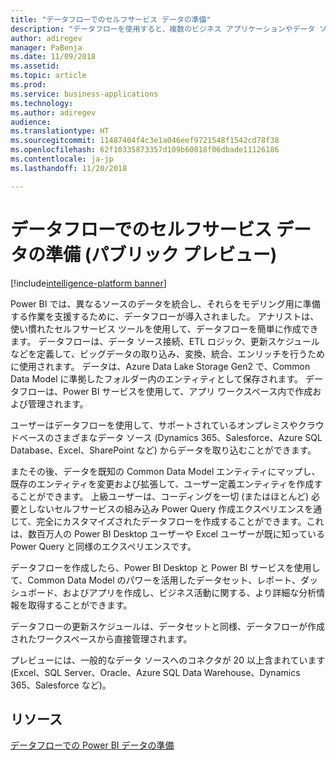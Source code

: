 ```yaml
---
title: "データフローでのセルフサービス データの準備"
description: "データフローを使用すると、複数のビジネス アプリケーションやデータ ソースにまたがったデータからビジネス分析を開発する際の時間、複雑さ、およびコストを削減できます。"
author: adiregev
manager: PaBenja
ms.date: 11/09/2018
ms.assetid: 
ms.topic: article
ms.prod: 
ms.service: business-applications
ms.technology: 
ms.author: adiregev
audience: 
ms.translationtype: HT
ms.sourcegitcommit: 11487404f4c3e1a046eef9721548f1542cd78f38
ms.openlocfilehash: 62f10335873357d109b60818f06dbade11126186
ms.contentlocale: ja-jp
ms.lasthandoff: 11/20/2018

---
```


# <a name="self-service-data-prep-with-dataflows-public-preview"></a>データフローでのセルフサービス データの準備 (パブリック プレビュー)

[!include[intelligence-platform banner](../../includes/intelligence-platform.md)]



Power BI では、異なるソースのデータを統合し、それらをモデリング用に準備する作業を支援するために、データフローが導入されました。 アナリストは、使い慣れたセルフサービス ツールを使用して、データフローを簡単に作成できます。 データフローは、データ ソース接続、ETL ロジック、更新スケジュールなどを定義して、ビッグデータの取り込み、変換、統合、エンリッチを行うために使用されます。 データは、Azure Data Lake Storage Gen2 で、Common Data Model に準拠したフォルダー内のエンティティとして保存されます。 データフローは、Power BI サービスを使用して、アプリ ワークスペース内で作成および管理されます。   

ユーザーはデータフローを使用して、サポートされているオンプレミスやクラウドベースのさまざまなデータ ソース (Dynamics 365、Salesforce、Azure SQL Database、Excel、SharePoint など) からデータを取り込むことができます。

またその後、データを既知の Common Data Model エンティティにマップし、既存のエンティティを変更および拡張して、ユーザー定義エンティティを作成することができます。 上級ユーザーは、コーディングを一切 (またはほとんど) 必要としないセルフサービスの組み込み Power Query 作成エクスペリエンスを通じて、完全にカスタマイズされたデータフローを作成することができます。これは、数百万人の Power BI Desktop ユーザーや Excel ユーザーが既に知っている Power Query と同様のエクスペリエンスです。  

データフローを作成したら、Power BI Desktop と Power BI サービスを使用して、Common Data Model のパワーを活用したデータセット、レポート、ダッシュボード、およびアプリを作成し、ビジネス活動に関する、より詳細な分析情報を取得することができます。 

データフローの更新スケジュールは、データセットと同様、データフローが作成されたワークスペースから直接管理されます。 

プレビューには、一般的なデータ ソースへのコネクタが 20 以上含まれています (Excel、SQL Server、Oracle、Azure SQL Data Warehouse、Dynamics 365、Salesforce など)。 

## <a name="resources"></a>リソース
[データフローでの Power BI データの準備](https://docs.microsoft.com/en-us/power-bi/service-dataflows-overview)

